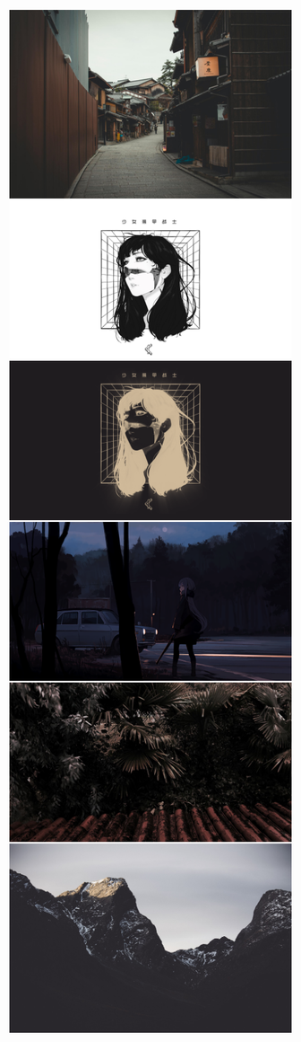 ![](chaironomura.jpg)
![](cyborg.png)
![](cyborg_gruv.png)
![](hunter.png)
![](leaves.png)
![](rocky_mountains.jpg)

